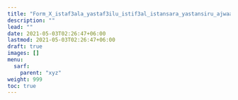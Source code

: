 ```yaml
---
title: "Form_X_istaf3ala_yastaf3ilu_istif3al_istansara_yastansiru_ajwaaf"
description: ""
lead: ""
date: 2021-05-03T02:26:47+06:00
lastmod: 2021-05-03T02:26:47+06:00
draft: true
images: []
menu: 
  sarf:
    parent: "xyz"
weight: 999
toc: true
---
```




